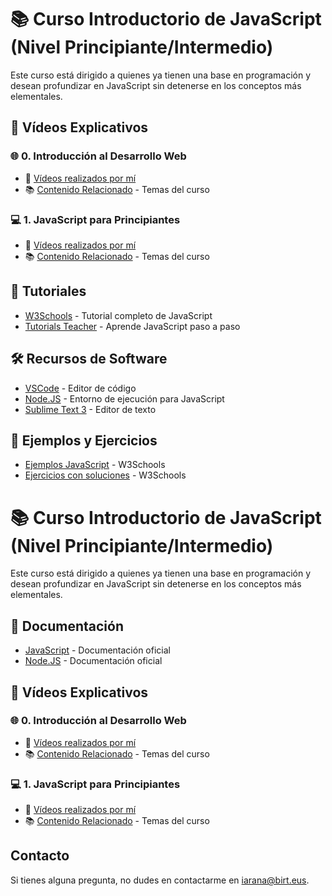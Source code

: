 # 📚 Curso Introductorio de JavaScript (Nivel Principiante/Intermedio)

Este curso está dirigido a quienes ya tienen una base en programación y desean profundizar en JavaScript sin detenerse en los conceptos más elementales.


## 🎥 Vídeos Explicativos

### 🌐 0. Introducción al Desarrollo Web
- 🏫 [Vídeos realizados por mí](https://youtube.com/playlist?list=PLiMesnCG0J7yMAVkmXfeg2nyovnzuuElt)
- 📚 [Contenido Relacionado](https://youtube.com/playlist?list=PLiMesnCG0J7xx_b42PQyYO0Td_vNTq4aP) - Temas del curso

### 💻 1. JavaScript para Principiantes
- 🏫 [Vídeos realizados por mí](https://youtube.com/playlist?list=PLiMesnCG0J7yMAVkmXfeg2nyovnzuuElt)
- 📚 [Contenido Relacionado](https://youtube.com/playlist?list=PLiMesnCG0J7xx_b42PQyYO0Td_vNTq4aP) - Temas del curso

## 📘 Tutoriales
- [W3Schools](https://www.w3schools.com/js/default.asp) - Tutorial completo de JavaScript
- [Tutorials Teacher](https://www.tutorialsteacher.com/javascript) - Aprende JavaScript paso a paso

## 🛠️ Recursos de Software
- [VSCode](https://code.visualstudio.com) - Editor de código
- [Node.JS](https://nodejs.org/es/) - Entorno de ejecución para JavaScript
- [Sublime Text 3](https://www.sublimetext.com/3) - Editor de texto

## 📝 Ejemplos y Ejercicios
- [Ejemplos JavaScript](https://www.w3schools.com/js/js_examples.asp) - W3Schools
- [Ejercicios con soluciones](https://www.w3schools.com/js/js_exercises.asp) - W3Schools
# 📚 Curso Introductorio de JavaScript (Nivel Principiante/Intermedio)

Este curso está dirigido a quienes ya tienen una base en programación y desean profundizar en JavaScript sin detenerse en los conceptos más elementales.

## 📖 Documentación
- [JavaScript](https://www.javascript.com) - Documentación oficial
- [Node.JS](https://nodejs.org/es/docs/) - Documentación oficial

## 🎥 Vídeos Explicativos

### 🌐 0. Introducción al Desarrollo Web
- 🏫 [Vídeos realizados por mí](https://youtube.com/playlist?list=PLiMesnCG0J7yMAVkmXfeg2nyovnzuuElt)
- 📚 [Contenido Relacionado](https://youtube.com/playlist?list=PLiMesnCG0J7xx_b42PQyYO0Td_vNTq4aP) - Temas del curso

### 💻 1. JavaScript para Principiantes
- 🏫 [Vídeos realizados por mí](https://youtube.com/playlist?list=PLiMesnCG0J7yMAVkmXfeg2nyovnzuuElt)
- 📚 [Contenido Relacionado](https://youtube.com/playlist?list=PLiMesnCG0J7xx_b42PQyYO0Td_vNTq4aP) - Temas del curso

<!--## 📘 Tutoriales
- [W3Schools](https://www.w3schools.com/js/default.asp) - Tutorial completo de JavaScript
- [Tutorials Teacher](https://www.tutorialsteacher.com/javascript) - Aprende JavaScript paso a paso

## 🛠️ Recursos Software
- [VSCode](https://code.visualstudio.com) - Editor de código
- [Node.JS](https://nodejs.org/es/) - Entorno de ejecución para JavaScript
- [Sublime Text 3](https://www.sublimetext.com/3) - Editor de texto

## 📖 Documentación
- [JavaScript](https://www.javascript.com) - Documentación oficial
- [Node.JS](https://nodejs.org/es/docs/) - Documentación oficial

<!--## 📝 Ejemplos y Ejercicios
- [Ejemplos JavaScript](https://www.w3schools.com/js/js_examples.asp) - W3Schools
- [Ejercicios con soluciones](https://www.w3schools.com/js/js_exercises.asp) - W3Schools -->

## Contacto
Si tienes alguna pregunta, no dudes en contactarme en [iarana@birt.eus](mailto:iarana@birt.eus).
